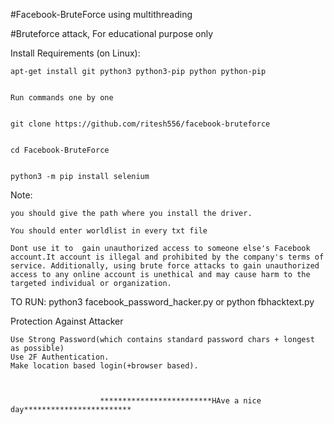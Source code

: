 #Facebook-BruteForce using multithreading

#Bruteforce attack, For educational purpose only


Install Requirements (on Linux):

    apt-get install git python3 python3-pip python python-pip


    Run commands one by one


    git clone https://github.com/ritesh556/facebook-bruteforce


    cd Facebook-BruteForce


    python3 -m pip install selenium


Note:

    you should give the path where you install the driver.
    
    You should enter worldlist in every txt file
    
    Dont use it to  gain unauthorized access to someone else's Facebook account.It account is illegal and prohibited by the company's terms of service. Additionally, using brute force attacks to gain unauthorized access to any online account is unethical and may cause harm to the targeted individual or organization.

TO RUN:
    python3 facebook_password_hacker.py or python fbhacktext.py


Protection Against Attacker

    Use Strong Password(which contains standard password chars + longest as possible)
    Use 2F Authentication.
    Make location based login(+browser based).



                        *************************HAve a nice day************************
